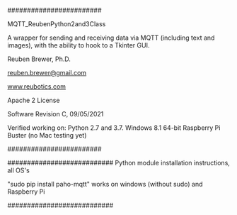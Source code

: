 ########################  

MQTT_ReubenPython2and3Class

A wrapper for sending and receiving data via MQTT (including text and images), with the ability to hook to a Tkinter GUI. 

Reuben Brewer, Ph.D.

reuben.brewer@gmail.com

www.reubotics.com

Apache 2 License

Software Revision C, 09/05/2021

Verified working on: 
Python 2.7 and 3.7.
Windows 8.1 64-bit
Raspberry Pi Buster 
(no Mac testing yet)

########################  

########################### Python module installation instructions, all OS's

"sudo pip install paho-mqtt" works on windows (without sudo) and Raspberry Pi

###########################
